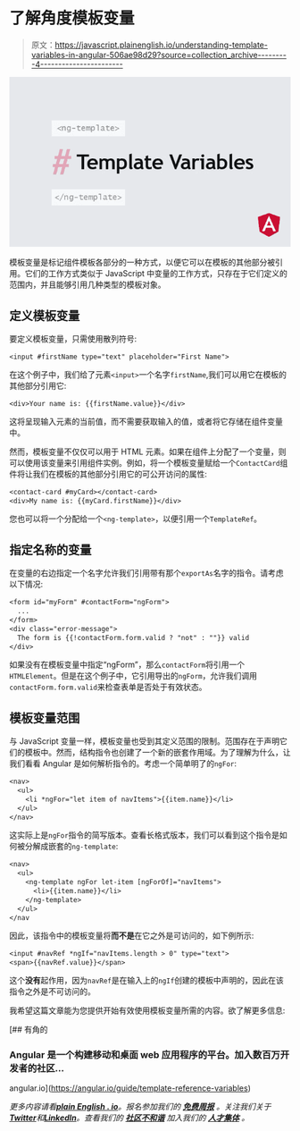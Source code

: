 # 了解角度模板变量

> 原文：<https://javascript.plainenglish.io/understanding-template-variables-in-angular-506ae98d29?source=collection_archive---------4----------------------->

![](img/c608e3e3d0eb9a91a2ababd38c8217ed.png)

模板变量是标记组件模板各部分的一种方式，以便它可以在模板的其他部分被引用。它们的工作方式类似于 JavaScript 中变量的工作方式，只存在于它们定义的范围内，并且能够引用几种类型的模板对象。

## 定义模板变量

要定义模板变量，只需使用散列符号:

```
<input #firstName type="text" placeholder="First Name">
```

在这个例子中，我们给了元素`<input>`一个名字`firstName`,我们可以用它在模板的其他部分引用它:

```
<div>Your name is: {{firstName.value}}</div>
```

这将呈现输入元素的当前值，而不需要获取输入的值，或者将它存储在组件变量中。

然而，模板变量不仅仅可以用于 HTML 元素。如果在组件上分配了一个变量，则可以使用该变量来引用组件实例。例如，将一个模板变量赋给一个`ContactCard`组件将让我们在模板的其他部分引用它的可公开访问的属性:

```
<contact-card #myCard></contact-card>
<div>My name is: {{myCard.firstName}}</div>
```

您也可以将一个分配给一个`<ng-template>`，以便引用一个`TemplateRef`。

## 指定名称的变量

在变量的右边指定一个名字允许我们引用带有那个`exportAs`名字的指令。请考虑以下情况:

```
<form id="myForm" #contactForm="ngForm">
  ...
</form>
<div class="error-message">
  The form is {{!contactForm.form.valid ? "not" : ""}} valid
</div>
```

如果没有在模板变量中指定“ngForm”，那么`contactForm`将引用一个`HTMLElement`。但是在这个例子中，它引用导出的`ngForm`，允许我们调用`contactForm.form.valid`来检查表单是否处于有效状态。

## 模板变量范围

与 JavaScript 变量一样，模板变量也受到其定义范围的限制。范围存在于声明它们的模板中。然而，结构指令也创建了一个新的嵌套作用域。为了理解为什么，让我们看看 Angular 是如何解析指令的。考虑一个简单明了的`ngFor`:

```
<nav>
  <ul>
    <li *ngFor="let item of navItems">{{item.name}}</li>
  </ul>
</nav>
```

这实际上是`ngFor`指令的简写版本。查看长格式版本，我们可以看到这个指令是如何被分解成嵌套的`ng-template`:

```
<nav>
  <ul>
    <ng-template ngFor let-item [ngForOf]="navItems">
      <li>{{item.name}}</li>
    </ng-template>
  </ul>
</nav
```

因此，该指令中的模板变量将**而不是**在它之外是可访问的，如下例所示:

```
<input #navRef *ngIf="navItems.length > 0" type="text">
<span>{{navRef.value}}</span>
```

这个**没有**起作用，因为`navRef`是在输入上的`ngIf`创建的模板中声明的，因此在该指令之外是不可访问的。

我希望这篇文章能为您提供开始有效使用模板变量所需的内容。欲了解更多信息:

 [## 有角的

### Angular 是一个构建移动和桌面 web 应用程序的平台。加入数百万开发者的社区…

angular.io](https://angular.io/guide/template-reference-variables) 

*更多内容请看*[***plain English . io***](https://plainenglish.io/)*。报名参加我们的* [***免费周报***](http://newsletter.plainenglish.io/) *。关注我们关于*[***Twitter***](https://twitter.com/inPlainEngHQ)*和*[***LinkedIn***](https://www.linkedin.com/company/inplainenglish/)*。查看我们的* [***社区不和谐***](https://discord.gg/GtDtUAvyhW) *加入我们的* [***人才集体***](https://inplainenglish.pallet.com/talent/welcome) *。*